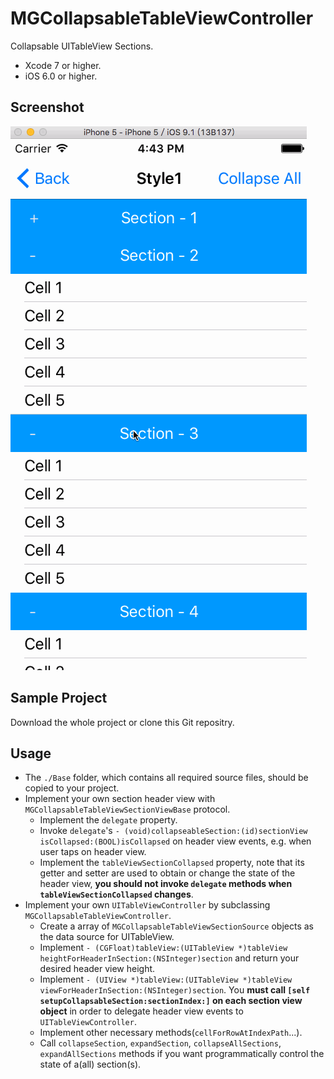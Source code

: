 # MGCollapsableTableViewController
Collapsable UITableView Sections.

* Xcode 7 or higher.
* iOS 6.0 or higher.

## Screenshot
[![Screenshot](screenshot.gif)](screenshot.gif?raw=true)

## Sample Project
Download the whole project or clone this Git repositry.

## Usage
* The `./Base` folder, which contains all required source files, should be copied to your project.
* Implement your own section header view with `MGCollapsableTableViewSectionViewBase` protocol.
    * Implement the `delegate` property.
    * Invoke `delegate`'s `- (void)collapseableSection:(id)sectionView isCollapsed:(BOOL)isCollapsed` on header view events, e.g. when user taps on header view.
    * Implement the `tableViewSectionCollapsed` property, note that its getter and setter are used to obtain or change the state of the header view, **you should not invoke `delegate` methods when `tableViewSectionCollapsed` changes**.
* Implement your own `UITableViewController` by subclassing `MGCollapsableTableViewController`.
    * Create a array of `MGCollapsableTableViewSectionSource` objects as the data source for UITableView.
    * Implement `- (CGFloat)tableView:(UITableView *)tableView heightForHeaderInSection:(NSInteger)section` and return your desired header view height.
    * Implement `- (UIView *)tableView:(UITableView *)tableView viewForHeaderInSection:(NSInteger)section`. You **must call `[self setupCollapsableSection:sectionIndex:]` on each section view object** in order to delegate header view events to `UITableViewController`.
    * Implement other necessary methods(`cellForRowAtIndexPath`...).
    * Call `collapseSection`, `expandSection`, `collapseAllSections`, `expandAllSections` methods if you want programmatically control the state of a(all) section(s).
